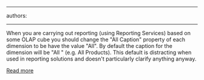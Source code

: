

---
authors:

---




<span class='intro'> <p>
                    When you are carrying out reporting (using Reporting
 Services) based on some OLAP cube you should change the &quot;All Caption&quot; 
property of each dimension to be have the value &quot;All&quot;. By default the 
caption for the dimension will be &quot;All &quot; (e.g. All 
Products). This default is distracting when used in reporting solutions 
and doesn't particularly clarify anything anyway.
                </p><p><a href="http&#58;//www.ssw.com.au/ssw/Standards/Rules/RulesToBetterBusinessIntelligence.aspx#AllDimensionsTag">Read more</a></p> </span>




